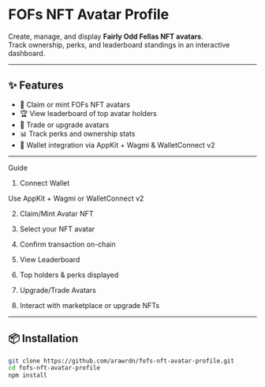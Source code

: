 # FOFs NFT Avatar Profile

Create, manage, and display **Fairly Odd Fellas NFT avatars**.  
Track ownership, perks, and leaderboard standings in an interactive dashboard.

---

## ✨ Features
- 🎨 Claim or mint FOFs NFT avatars  
- 🏆 View leaderboard of top avatar holders  
- 🔄 Trade or upgrade avatars  
- 📊 Track perks and ownership stats  
- 💼 Wallet integration via AppKit + Wagmi & WalletConnect v2  

---

Guide

1. Connect Wallet

Use AppKit + Wagmi or WalletConnect v2

2. Claim/Mint Avatar NFT

3. Select your NFT avatar

4. Confirm transaction on-chain

5. View Leaderboard

6. Top holders & perks displayed

7. Upgrade/Trade Avatars

8. Interact with marketplace or upgrade NFTs

---

## 📦 Installation
```bash
git clone https://github.com/arawrdn/fofs-nft-avatar-profile.git
cd fofs-nft-avatar-profile
npm install
